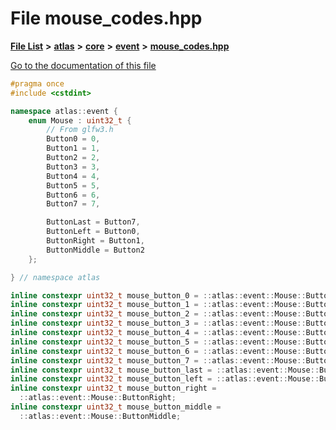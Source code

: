 

# File mouse\_codes.hpp

[**File List**](files.md) **>** [**atlas**](dir_1e6ffef027cfcf7ded3287660b505c9f.md) **>** [**core**](dir_ab5f97e7ae27ba905c508150b2df25d1.md) **>** [**event**](dir_b27da4b5790a8b0d69c02bcd8b78255a.md) **>** [**mouse\_codes.hpp**](mouse__codes_8hpp.md)

[Go to the documentation of this file](mouse__codes_8hpp.md)


```C++
#pragma once
#include <cstdint>

namespace atlas::event {
    enum Mouse : uint32_t {
        // From glfw3.h
        Button0 = 0,
        Button1 = 1,
        Button2 = 2,
        Button3 = 3,
        Button4 = 4,
        Button5 = 5,
        Button6 = 6,
        Button7 = 7,

        ButtonLast = Button7,
        ButtonLeft = Button0,
        ButtonRight = Button1,
        ButtonMiddle = Button2
    };

} // namespace atlas

inline constexpr uint32_t mouse_button_0 = ::atlas::event::Mouse::Button0;
inline constexpr uint32_t mouse_button_1 = ::atlas::event::Mouse::Button1;
inline constexpr uint32_t mouse_button_2 = ::atlas::event::Mouse::Button2;
inline constexpr uint32_t mouse_button_3 = ::atlas::event::Mouse::Button3;
inline constexpr uint32_t mouse_button_4 = ::atlas::event::Mouse::Button4;
inline constexpr uint32_t mouse_button_5 = ::atlas::event::Mouse::Button5;
inline constexpr uint32_t mouse_button_6 = ::atlas::event::Mouse::Button6;
inline constexpr uint32_t mouse_button_7 = ::atlas::event::Mouse::Button7;
inline constexpr uint32_t mouse_button_last = ::atlas::event::Mouse::ButtonLast;
inline constexpr uint32_t mouse_button_left = ::atlas::event::Mouse::ButtonLeft;
inline constexpr uint32_t mouse_button_right =
  ::atlas::event::Mouse::ButtonRight;
inline constexpr uint32_t mouse_button_middle =
  ::atlas::event::Mouse::ButtonMiddle;
```


